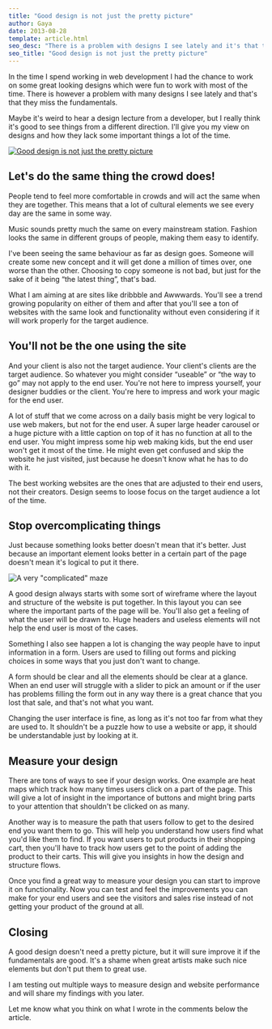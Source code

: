 ```yaml
---
title: "Good design is not just the pretty picture"
author: Gaya
date: 2013-08-28
template: article.html
seo_desc: "There is a problem with designs I see lately and it's that they miss the fundamentals. I'll give you my view on designs and how they lack important things."
seo_title: "Good design is not just the pretty picture"
---
```

In the time I spend working in web development I had the chance to work on some great looking designs which were fun to work with most of the time. There is however a problem with many designs I see lately and that's that they miss the fundamentals.

Maybe it's weird to hear a design lecture from a developer, but I really think it's good to see things from a different direction. I'll give you my view on designs and how they lack some important things a lot of the time.

[![Good design is not just the pretty picture](/articles/good-design-just-pretty-picture/poster-good-design-pretty-picture.jpg)](http://www.gayadesign.com/articles/good-design-just-pretty-picture/ "Good design is not just the pretty picture")

<span class="more"></span>

Let's do the same thing the crowd does!
---------------------------------------

People tend to feel more comfortable in crowds and will act the same when they are together. This means that a lot of cultural elements we see every day are the same in some way.

Music sounds pretty much the same on every mainstream station. Fashion looks the same in different groups of people, making them easy to identify.

I've been seeing the same behaviour as far as design goes. Someone will create some new concept and it will get done a million of times over, one worse than the other. Choosing to copy someone is not bad, but just for the sake of it being “the latest thing”, that's bad.

What I am aiming at are sites like dribbble and Awwwards. You'll see a trend growing popularity on either of them and after that you'll see a ton of websites with the same look and functionality without even considering if it will work properly for the target audience.

You'll not be the one using the site
------------------------------------

And your client is also not the target audience. Your client's clients are the target audience. So whatever you might consider “useable” or “the way to go” may not apply to the end user. You're not here to impress yourself, your designer buddies or the client. You're here to impress and work your magic for the end user.

A lot of stuff that we come across on a daily basis might be very logical to use web makers, but not for the end user. A super large header carousel or a huge picture with a little caption on top of it has no function at all to the end user. You might impress some hip web making kids, but the end user won't get it most of the time. He might even get confused and skip the website he just visited, just because he doesn't know what he has to do with it.

The best working websites are the ones that are adjusted to their end users, not their creators. Design seems to loose focus on the target audience a lot of the time.

Stop overcomplicating things
----------------------------

Just because something looks better doesn't mean that it's better. Just because an important element looks better in a certain part of the page doesn't mean it's logical to put it there.

![A very "complicated" maze](/articles/good-design-just-pretty-picture/a-complicated-maze.jpg)

A good design always starts with some sort of wireframe where the layout and structure of the website is put together. In this layout you can see where the important parts of the page will be. You'll also get a feeling of what the user will be drawn to. Huge headers and useless elements will not help the end user is most of the cases.

Something I also see happen a lot is changing the way people have to input information in a form. Users are used to filling out forms and picking choices in some ways that you just don't want to change.

A form should be clear and all the elements should be clear at a glance. When an end user will struggle with a slider to pick an amount or if the user has problems filling the form out in any way there is a great chance that you lost that sale, and that's not what you want.

Changing the user interface is fine, as long as it's not too far from what they are used to. It shouldn't be a puzzle how to use a website or app, it should be understandable just by looking at it.

Measure your design
-------------------

There are tons of ways to see if your design works. One example are heat maps which track how many times users click on a part of the page. This will give a lot of insight in the importance of buttons and might bring parts to your attention that shouldn't be clicked on as many.

Another way is to measure the path that users follow to get to the desired end you want them to go. This will help you understand how users find what you'd like them to find. If you want users to put products in their shopping cart, then you'll have to track how users get to the point of adding the product to their carts. This will give you insights in how the design and structure flows.

Once you find a great way to measure your design you can start to improve it on functionality. Now you can test and feel the improvements you can make for your end users and see the visitors and sales rise instead of not getting your product of the ground at all.

Closing
-------

A good design doesn't need a pretty picture, but it will sure improve it if the fundamentals are good. It's a shame when great artists make such nice elements but don't put them to great use.

I am testing out multiple ways to measure design and website performance and will share my findings with you later.

Let me know what you think on what I wrote in the comments below the article.